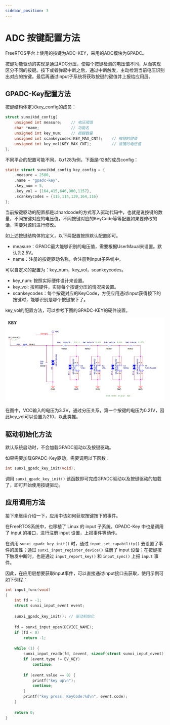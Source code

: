 ```yaml
---
sidebar_position: 3
---
```


# ADC 按键配置方法

FreeRTOS平台上使用的按键为ADC-KEY，采用的ADC模块为GPADC。

按键功能驱动的实现是通过ADC分压，使每个按键检测的电压值不同，从而实现区分不同的按键。按下或者弹起中断之后，通过中断触发，主动检测当前电压识别出对应的按键。最后再通过input子系统将获取按键的键值并上报给应用层。

## GPADC-Key配置方法

按键结构体定义key_config的成员：

```c
struct sunxikbd_config{
    unsigned int measure;    // 电压阈值
    char *name;              // 功能名
    unsigned int key_num;    // 按键数量
    unsigned int scankeycodes[KEY_MAX_CNT];    // 按键的键值
    unsigned int key_vol[KEY_MAX_CNT];         // 按键的电压值
};
```


不同平台的配置可能不同，以r128为例，下面是r128的成员config：

```c
static struct sunxikbd_config key_config = {
    .measure = 2500,
    .name = "gpadc-key",
    .key_num = 5,
    .key_vol = {164,415,646,900,1157},
    .scankeycodes = {115,114,139,164,116}
};
```

当前按键驱动的配置都是以hardcode的方式写入驱动代码中，也就是说按键的数量，不同按键对应的电压值，不同按键对应的KeyCode等等配置如果要修改的话，需要对源码进行修改。

如上述按键结构体的定义，以下两配置按照默认配置即可。

- measure：GPADC最大能够识别的电压值，需要根据UserMaual来设置。默认为2.5V。
- name：注册的按键驱动名称，会注册到input子系统中。

可以自定义的配置为：key_num，key_vol，scankeycodes。

- key_num: 按照实际硬件设计来设置。
- key_vol: 按照硬件，实际每个按键分压的情况来设置。
- scankeycodes：每个按键对应的KeyCode，方便应用通过input获得按下的按键时，能够识别是哪个按键按下了。

key_vol的配置方法，可以参考下图的GPADC-KEY的硬件设置。

![image1](pic/part5/chapter3/image1.png)

在图中，VCC输入的电压为3.3V，通过分压关系，第一个按键的电压为0.21V，因此key_vol可以设置为210，以此类推。

## 驱动初始化方法

默认系统启动时，不会加载GPADC驱动以及按键驱动。

如果需要加载GPADC-Key驱动，需要调用以下函数：


```c
int sunxi_gpadc_key_init(void);
```

调用 `sunxi_gpadc_key_init()` 该函数即可完成GPADC驱动以及按键驱动的加载了，即可开始使用按键驱动。

## 应用调用方法

接下来继续介绍一下，应用中该如何获取按键按下的事件。

在FreeRTOS系统中，也移植了 Linux 的 input 子系统。GPADC-Key 中也是调用了 input 的接口，进行注册 input 设置，上报事件等动作。

在调用 `sunxi_gpadc_key_init()` 时，通过 `input_set_capability()` 去设置了事件的属性；通过 `sunxi_input_register_device()` 注册了 input 设备；在按键按下触发中断时，也是通过 `input_report_key()` 和 `input_sync()` 上报 `input` 事件。

因此，在应用层想要获取input事件，可以直接通过input接口去获取，使用示例可如下例程：


```c
int input_func(void)
{
    int fd = -1;
    struct sunxi_input_event event;

    sunxi_gpadc_key_init(); // 驱动初始化

    fd = sunxi_input_open(DEVICE_NAME);
    if (fd < 0)
        return -1;

    while (1) {
        sunxi_input_readb(fd, &event, sizeof(struct sunxi_input_event));
        if (event.type != EV_KEY)
            continue;

        if (event.value == 0) {
            printf("key up\n");
            continue;
        }
        printf("key press: KeyCode:%d\n", event.code);
    }

    return 0;
}
```
